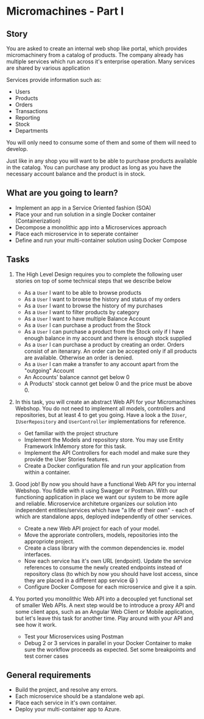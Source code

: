 # Micromachines - Part I

## Story

You are asked to create an internal web shop like portal, which provides micromachinery from a catalog of products. The company already has multiple services which run across it's enterprise operation. Many services are shared by various application 

Services provide information such as:
- Users
- Products
- Orders
- Transactions
- Reporting
- Stock
- Departments

You will only need to consume some of them and some of them will need to develop.

Just like in any shop you will want to be able to purchase products available in the catalog. You can purchase any product as long as you have the necessary account balance and the product is in stock.

## What are you going to learn?

- Implement an app in a Service Oriented fashion (SOA)
- Place your and run solution in a single Docker container (Containerization)
- Decompose a monolithic app into a Microservices approach
- Place each microservice in to seperate container
- Define and run your multi-container solution using Docker Compose

## Tasks

1. The High Level Design requires you to complete the following user stories on top of some technical steps that we describe below    
    - As a `User` I want to be able to browse products
    - As a `User` I want to browse the history and status of my orders
    - As a `User` I want to browse the history of my purchases
    - As a `User` I want to filter products by category
    - As a `User` I want to have multiple Balance Account
    - As a `User` I can purchase a product from the Stock
    - As a `User` I can purchase a product from the Stock only if I have enough balance in my account and there is enough stock supplied
    - As a `User` I can purchase a product by creating an order. Orders consist of an itenarary. An order can be accepted only if all products are available. Otherwise an order is denied.        
    - As a `User` I can make a transfer to any account apart from the "outgoing" Account
    - An Accounts' balance cannot get below 0        
    - A Products' stock cannot get below 0 and the price must be above 0.

2. In this task, you will create an abstract Web API for your Micromachines Webshop. You do not need to implement all models, controllers and repositories, but at least 4 to get you going. Have a look a the `IUser`,  `IUserRepository` and `UserController` implementations for reference. 
    - Get familiar with the project structure
    - Implement the Models and repository store. You may use Entity Framework InMemory store for this task.
    - Implement the API Controllers for each model and make sure they provide the User Stories features.
    - Create a Docker configuration file and run your application from within a container.

3. Good job! By now you should have a functional Web API for you internal Webshop. You fiddle with it using Swagger or Postman. With our functioning application in place we want our system to be more agile and reliable. Microservice architeture organizes our solution into independent entities/services which have "a life of their own" - each of which are standalone apps, deployed independently of other services.
    - Create a new Web API project for each of your model.
    - Move the approriate controllers, models, repositories into the appropriote project.
    - Create a class library with the common dependencies ie. model interfaces.
    - Now each service has it's own URL (endpoint). Update the service references to consume the newly created endpoints instead of repository class (to which by now you should have lost access, since they are placed in a different app service 😃 )
    - Configure Docker Compose for each microservice and give it a spin.

4. You ported you monolithic Web API into a decoupled yet functional set of smaller Web APIs. A next step would be to introduce a proxy API and some client apps, such as an Angular Web Client or Mobile application, but let's leave this task for another time. Play around with your API and see how it work.
    - Test your Microservices using Postman
    - Debug 2 or 3 services in parallel in your Docker Container to make sure the workflow proceeds as expected. Set some breakpoints and test corner cases

## General requirements

- Build the project, and resolve any errors.
- Each microservice should be a standalone web api.
- Place each service in it's own container.
- Deploy your multi-container app to Azure.